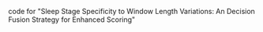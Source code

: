 code for "Sleep Stage Specificity to Window Length Variations:
An Decision Fusion Strategy for Enhanced Scoring"
